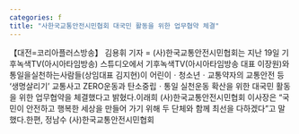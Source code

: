 ```yaml
---
categories: f
title: "사한국교통안전시민협회 대국민 활동을 위한 업무협약 체결"
---
```

【대전=코리아플러스방송】 김용휘 기자 = (사)한국교통안전시민협회는 지난 19일 기후녹색TV(아시아타임방송) 스튜디오에서 기후녹색TV(아시아타임방송 대표 이장원)와 통일을실천하는사람들(상임대표 김지현)이 어린이ㆍ청소년ㆍ교통약자의 교통안전 등 ‘생명살리기’ 교통사고 ZERO운동과 탄소중립ㆍ통일 실천운동 확산을 위한 대국민 활동을 위한 업무협약을 체결했다고 밝혔다.이래희 (사)한국교통안전시민협회 이사장은 “국민이 안전하고 행복한 세상을 만들어 가기 위해 두 단체와 함께 최선을 다하겠다”고 말했다.한편, 정남수 (사)한국교통안전시민협회